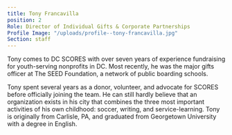 ```yaml
---
title: Tony Francavilla
position: 2
Role: Director of Individual Gifts & Corporate Partnerships
Profile Image: "/uploads/profile--tony-francavilla.jpg"
Section: staff
---
```


Tony comes to DC SCORES with over seven years of experience fundraising for youth-serving nonprofits in DC. Most recently, he was the major gifts officer at The SEED Foundation, a network of public boarding schools.

Tony spent several years as a donor, volunteer, and advocate for SCORES before officially joining the team. He can still hardly believe that an organization exists in his city that combines the three most important activities of his own childhood: soccer, writing, and service-learning. Tony is originally from Carlisle, PA, and graduated from Georgetown University with a degree in English.